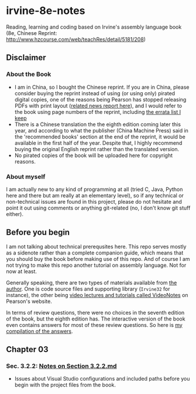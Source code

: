 # irvine-8e-notes
Reading, learning and coding based on Irvine's assembly language book (8e, Chinese Reprint: http://www.hzcourse.com/web/teachRes/detail/5181/208)

## Disclaimer

### About the Book

* I am in China, so I bought the Chinese reprint. If you are in China, please consider buying the reprint instead of using (or using only) pirated digital copies, one of the reasons being Pearson has stopped releasing PDFs with print layout ([related news report here](https://www.usnews.com/news/education-news/articles/2019-07-15/textbook-giant-pearson-makes-major-shift-away-from-print-to-digital)), and I would refer to the book using page numbers of the reprint, including [the errata list I keep](Errata.md)
* There is a Chinese translation the the eighth edition coming later this year, and according to what the publisher (China Machine Press) said in the 'recommended books' section at the end of the reprint, it would be available in the first half of the year. Despite that, I highly recommend buying the original English reprint rather than the translated version.
* No pirated copies of the book will be uploaded here for copyright reasons.

### About myself

I am actually new to any kind of programming at all (tried C, Java, Python here and there but am really at an elementary level), so if any technical or non-technical issues are found in this project, please do not hesitate and point it out using comments or anything git-related (no, I don't know git stuff either).

## Before you begin

I am not talking about technical prerequsites here. This repo serves mostly as a sidenote rather than a complete companion guide, which means that you should buy the book before making use of this repo. And of course I am not trying to make this repo another tutorial on assembly language. Not for now at least.

Generally speaking, there are two types of materials available from [the author](http://asmirvine.com/). One is code source files and supporting library (`Irvine32` for instance), the other being [video lectures and tutorials called VideoNotes](https://media.pearsoncmg.com/ph/esm/ecs_irvine_x86_8/cw/#videonotes) on Pearson's website.

In terms of review questions, there were no choices in the seventh edition of the book, but the eighth edition has. The interactive version of the book even contains answers for most of these review questions. So here is [my compilation of the answers](Answers%20to%20Review%20Questions.md).

## Chapter 03

### Sec. 3.2.2: [Notes on Section 3.2.2.md](Notes%20on%20Section%203.2.2.md)

  * Issues about Visual Studio configurations and included paths before you begin with the project files from the book.
